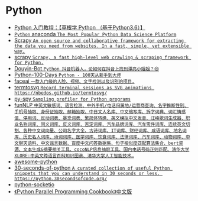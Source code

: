 # Python

 - [Python 入门教程：【草根学 Python （基于Python3.6）】](https://github.com/TwoWater/Python)
 - [`Python` anaconda `The Most Popular Python Data Science Platform`](https://www.anaconda.com/)
 - [Scrapy `An open source and collaborative framework for extracting the data you need from websites.
In a fast, simple, yet extensible way.`](https://scrapy.org/)
 - [scrapy `Scrapy, a fast high-level web crawling & scraping framework for Python.`](https://github.com/scrapy/scrapy)
 - [Douyin-Bot `Python 抖音机器人，论如何在抖音上找到漂亮小姐姐？😍`](https://github.com/wangshub/Douyin-Bot)
 - [Python-100-Days `Python - 100天从新手到大师`](https://github.com/jackfrued/Python-100-Days)
 - [faceai `一款入门级的人脸、视频、文字检测以及识别的项目.`](https://github.com/vipstone/faceai)
 - [termtosvg `Record terminal sessions as SVG animations https://nbedos.github.io/termtosvg/`](https://github.com/nbedos/termtosvg)
 - [py-spy `Sampling profiler for Python programs`](https://github.com/benfred/py-spy)
 - [funNLP `中英文敏感词、语言检测、中外手机/电话归属地/运营商查询、名字推断性别、手机号抽取、身份证抽取、邮箱抽取、中日文人名库、中文缩写库、拆字词典、词汇情感值、停用词、反动词表、暴恐词表、繁简体转换、英文模拟中文发音、汪峰歌词生成器、职业名称词库、同义词库、反义词库、否定词库、汽车品牌词库、汽车零件词库、连续英文切割、各种中文词向量、公司名字大全、古诗词库、IT词库、财经词库、成语词库、地名词库、历史名人词库、诗词词库、医学词库、饮食词库、法律词库、汽车词库、动物词库、中文聊天语料、中文谣言数据、百度中文问答数据集、句子相似度匹配算法集合、bert资源、文本生成&摘要相关工具、cocoNLP信息抽取工具、国内电话号码正则匹配、清华大学XLORE:中英文跨语言百科知识图谱、清华大学人工智能技术…`](https://github.com/fighting41love/funNLP)
 - [awesome-python](https://github.com/vinta/awesome-python)
 - [30-seconds-of-python `A curated collection of useful Python snippets that you can understand in 30 seconds or less. https://python.30secondsofcode.org/`](https://github.com/30-seconds/30-seconds-of-python)
 - [python-socketio](https://github.com/miguelgrinberg/python-socketio/)
 - [《Python Parallel Programming Cookbook》中文版](https://github.com/laixintao/python-parallel-programming-cookbook-cn)
